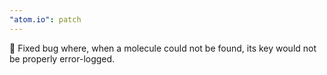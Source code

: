 ```yaml
---
"atom.io": patch
---
```


🐛 Fixed bug where, when a molecule could not be found, its key would not be properly error-logged.
